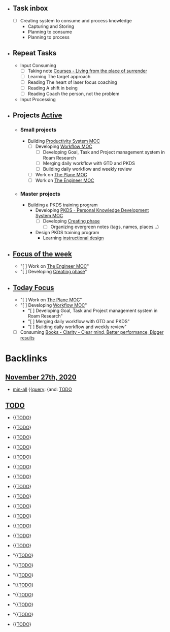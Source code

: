 - ## Task inbox
    - [ ] Creating system to consume and process knowledge 
        - Capturing and Storing
        - Planning to consume
        - Planning to process
- ## Repeat Tasks
    - Input Consuming
        - [ ] Taking note [Courses - Living from the place of surrender](<Courses - Living from the place of surrender.md>)
        - [ ] Learning The target approach
        - [ ] Reading The heart of laser focus coaching
        - [ ] Reading A shift in being
        - [ ] Reading Coach the person, not the problem
    - Input Processing
- ## Projects [Active](<Active.md>)
    - ### Small projects
        - Building [Productivity System MOC](<Productivity System MOC.md>)
            - [ ] Developing [Workflow MOC](<Workflow MOC.md>)
                - [ ] Developing Goal, Task and Project management system in Roam Research
                - [ ] Merging daily workflow with GTD and PKDS
                - [ ] Building daily workflow and weekly review
            - [ ] Work on [The Plane MOC](<The Plane MOC.md>)
            - [ ] Work on [The Engineer MOC](<The Engineer MOC.md>)
    - ### Master projects
        - Building a PKDS training program
            - Developing [PKDS - Personal Knowledge Development System MOC](<PKDS - Personal Knowledge Development System MOC.md>)
                - [ ] Developing [Creating phase](<Creating phase.md>)
                    - [ ] Organizing evergreen notes (tags, names, places...)
            - Design PKDS training program
                - Learning [instructional design](<instructional design.md>)
- ## [Focus of the week](<Focus of the week.md>)
    - "[ ] Work on [The Engineer MOC](<The Engineer MOC.md>)"
    - "[ ] Developing [Creating phase](<Creating phase.md>)"
- ## [Today Focus](<Today Focus.md>)
    - "[ ] Work on [The Plane MOC](<The Plane MOC.md>)"
    - "[ ] Developing [Workflow MOC](<Workflow MOC.md>)"
        - "[ ] Developing Goal, Task and Project management system in Roam Research"
        - "[ ] Merging daily workflow with GTD and PKDS"
        - "[ ] Building daily workflow and weekly review"
    - [ ] Consuming [Books - Clarity - Clear mind, Better performance, Bigger results](<Books - Clarity - Clear mind, Better performance, Bigger results.md>)

# Backlinks
## [November 27th, 2020](<November 27th, 2020.md>)
- [min-all](<min-all.md>) {{[query](<query.md>): {and: [TODO](<TODO.md>)

## [TODO](<TODO.md>)
- {{[TODO](<TODO.md>)}

- {{[TODO](<TODO.md>)}

- {{[TODO](<TODO.md>)}

- {{[TODO](<TODO.md>)}

- {{[TODO](<TODO.md>)}

- {{[TODO](<TODO.md>)}

- {{[TODO](<TODO.md>)}

- {{[TODO](<TODO.md>)}

- {{[TODO](<TODO.md>)}

- {{[TODO](<TODO.md>)}

- {{[TODO](<TODO.md>)}

- {{[TODO](<TODO.md>)}

- {{[TODO](<TODO.md>)}

- {{[TODO](<TODO.md>)}

- "{{[TODO](<TODO.md>)}

- "{{[TODO](<TODO.md>)}

- "{{[TODO](<TODO.md>)}

- "{{[TODO](<TODO.md>)}

- "{{[TODO](<TODO.md>)}

- "{{[TODO](<TODO.md>)}

- "{{[TODO](<TODO.md>)}

- {{[TODO](<TODO.md>)}

